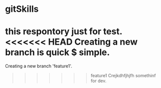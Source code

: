 # gitSkills
this respontory just for test.
<<<<<<< HEAD
Creating a new branch is quick $ simple.
=======
Creating a new branch 'feature1'.
>>>>>>> feature1
Crejkdhfjhjfh
somethinf for dev.
